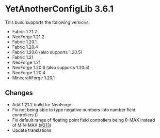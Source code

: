 # YetAnotherConfigLib 3.6.1

This build supports the following versions:
- Fabric 1.21.2
- NeoForge 1.21.2
- Fabric 1.20.1
- Fabric 1.20.4
- Fabric 1.20.6 (also supports 1.20.5)
- Fabric 1.21
- NeoForge 1.21
- NeoForge 1.20.6 (also supports 1.20.5)
- NeoForge 1.20.4
- MinecraftForge 1.20.1

## Changes

- Add 1.21.2 build for NeoForge
- Fix not being able to type negative numbers into number field controllers ()
- Fix default range of floating point field controllers being 0-MAX instead of MIN-MAX ([#213](https://github.com/isXander/YetAnotherConfigLib/pull/213))
- Update translations

